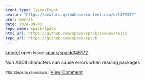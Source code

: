 ```yaml
---
event_type: IssuesEvent
avatar: "https://avatars.githubusercontent.com/u/147933?"
user: kmorel
date: 2024-09-03
repo_name: spack/spack
html_url: https://github.com/spack/spack/issues/46172
repo_url: https://github.com/spack/spack
---
```


<a href='https://github.com/kmorel' target='_blank'>kmorel</a> open issue <a href='https://github.com/spack/spack/issues/46172' target='_blank'>spack/spack#46172</a>.

<p>Non ASCII characters can cause errors when reading packages</p><small>### Steps to reproduce...</small><a href='https://github.com/spack/spack/issues/46172' target='_blank'>View Comment</a>